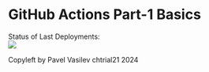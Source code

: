 # GitHub Actions Part-1 Basics


Status of Last Deployments:<br>
<img src="https://github.com/chtrial/test2/My-GithubActions-Basics/badge.svg?branch=main"><br>


Copyleft by Pavel Vasilev chtrial21 2024
